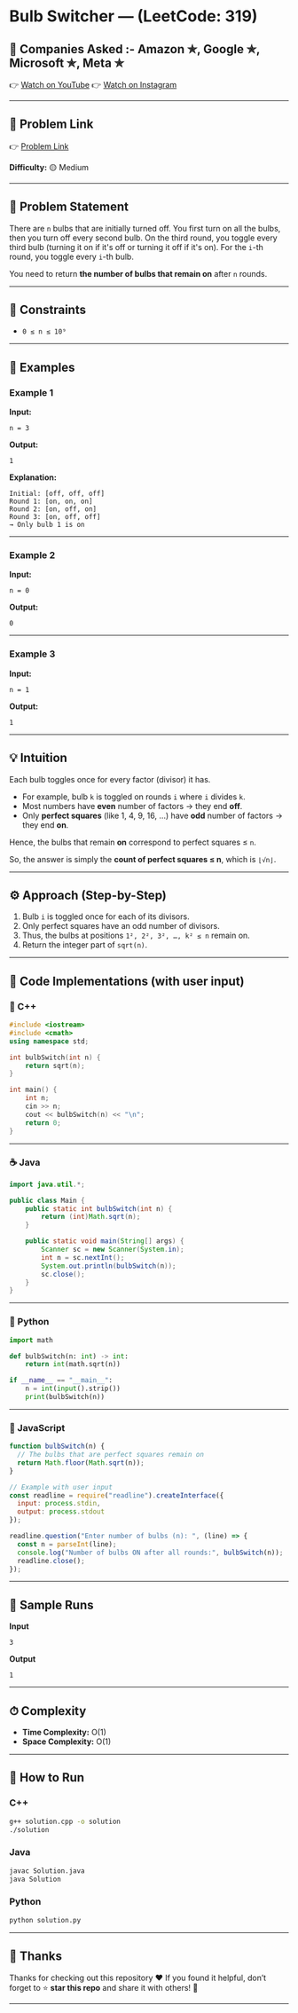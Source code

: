 # Bulb Switcher — (LeetCode: 319)

## 🏢 Companies Asked :- Amazon ✯, Google ✯, Microsoft ✯, Meta ✯

👉 [Watch on YouTube](https://youtube.com/@codebash10010?si=_iT9ZHNks9ZaN4d5)
👉 [Watch on Instagram](https://www.instagram.com/codebash.official/)

---

## 🔗 Problem Link

👉 [Problem Link](https://leetcode.com/problems/bulb-switcher/)

**Difficulty:** 🟡 Medium

---

## 🧩 Problem Statement

There are `n` bulbs that are initially turned off.
You first turn on all the bulbs, then you turn off every second bulb.
On the third round, you toggle every third bulb (turning it on if it's off or turning it off if it's on).
For the `i`-th round, you toggle every `i`-th bulb.

You need to return **the number of bulbs that remain on** after `n` rounds.

---

## 📌 Constraints

* `0 ≤ n ≤ 10⁹`

---

## 📌 Examples

### Example 1

**Input:**

```
n = 3
```

**Output:**

```
1
```

**Explanation:**

```
Initial: [off, off, off]
Round 1: [on, on, on]
Round 2: [on, off, on]
Round 3: [on, off, off]
→ Only bulb 1 is on
```

---

### Example 2

**Input:**

```
n = 0
```

**Output:**

```
0
```

---

### Example 3

**Input:**

```
n = 1
```

**Output:**

```
1
```

---

## 💡 Intuition

Each bulb toggles once for every factor (divisor) it has.

* For example, bulb `k` is toggled on rounds `i` where `i` divides `k`.
* Most numbers have **even** number of factors → they end **off**.
* Only **perfect squares** (like 1, 4, 9, 16, …) have **odd** number of factors → they end **on**.

Hence, the bulbs that remain **on** correspond to perfect squares ≤ `n`.

So, the answer is simply the **count of perfect squares ≤ n**,
which is `⌊√n⌋`.

---

## ⚙️ Approach (Step-by-Step)

1. Bulb `i` is toggled once for each of its divisors.
2. Only perfect squares have an odd number of divisors.
3. Thus, the bulbs at positions `1², 2², 3², …, k² ≤ n` remain on.
4. Return the integer part of `sqrt(n)`.

---

## 🧩 Code Implementations (with user input)

### 🧱 C++

```cpp
#include <iostream>
#include <cmath>
using namespace std;

int bulbSwitch(int n) {
    return sqrt(n);
}

int main() {
    int n;
    cin >> n;
    cout << bulbSwitch(n) << "\n";
    return 0;
}
```

---

### ☕ Java

```java
import java.util.*;

public class Main {
    public static int bulbSwitch(int n) {
        return (int)Math.sqrt(n);
    }

    public static void main(String[] args) {
        Scanner sc = new Scanner(System.in);
        int n = sc.nextInt();
        System.out.println(bulbSwitch(n));
        sc.close();
    }
}
```

---

### 🐍 Python

```python
import math

def bulbSwitch(n: int) -> int:
    return int(math.sqrt(n))

if __name__ == "__main__":
    n = int(input().strip())
    print(bulbSwitch(n))
```

---

### 🐍 JavaScript

```JavaScript
function bulbSwitch(n) {
  // The bulbs that are perfect squares remain on
  return Math.floor(Math.sqrt(n));
}

// Example with user input
const readline = require("readline").createInterface({
  input: process.stdin,
  output: process.stdout
});

readline.question("Enter number of bulbs (n): ", (line) => {
  const n = parseInt(line);
  console.log("Number of bulbs ON after all rounds:", bulbSwitch(n));
  readline.close();
});
```
---

## 🧪 Sample Runs

**Input**

```
3
```

**Output**

```
1
```

---

## ⏱ Complexity

* **Time Complexity:** O(1)
* **Space Complexity:** O(1)

---

## 🚀 How to Run

### **C++**

```bash
g++ solution.cpp -o solution
./solution
```

### **Java**

```bash
javac Solution.java
java Solution
```

### **Python**

```bash
python solution.py
```

---

## 🙏 Thanks

Thanks for checking out this repository ❤️
If you found it helpful, don’t forget to ⭐ **star this repo** and share it with others! 🚀

---
